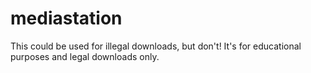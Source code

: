 # mediastation
This could be used for illegal downloads, but don't! It's for educational purposes and legal downloads only.
